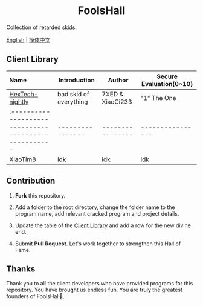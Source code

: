 <h1 align="center">FoolsHall</h1>

Collection of retarded skids.

[English](./README.md) | [简体中文](./README.cn.md)

## Client Library

| Name                                                 | Introduction           | Author           | Secure Evaluation(0~10) |
| :--------------------------------------------------- | ---------------------- | ---------------- | ----------------------- |
| [HexTech-nightly](hextech-nightly/README.hextech.md) | bad skid of everything | 7XED & XiaoCi233 | "1" The One             |
| :--------------------------------------------------- | ---------------- | ---------------- | ---------------- |
| [XiaoTim8](XiaoTim/README.xiaotim.md)                | idk             | idk           | idk           |

## Contribution

1. **Fork** this repository.

2. Add a folder to the root directory, change the folder name to the program name, add relevant cracked program and project details.

3. Update the table of the <u>Client Library</u> and add a row for the new divine end.

4. Submit **Pull Request**. Let's work together to strengthen this Hall of Fame.

## Thanks

Thank you to all the client developers who have provided programs for this repository. You have brought us endless fun. You are truly the greatest founders of FoolsHall🙏.
